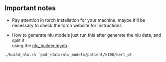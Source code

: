 ## Important notes
- Pay attention in torch installation for your machine,
maybe it'll be necessary to check the torch website for instructions


- How to generate nlu models just run this after generate the nlu data, and split it\
using the [nlu_builder.ipynb](notebooks/nlu_builder.ipynb).
```shell
./build_nlu.sh `pwd`/data/nlu_models/patient/k100/bert_pt
```

